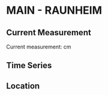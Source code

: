# MAIN - RAUNHEIM

## Current Measurement

Current measurement: <Value topic="rivers/pegel-online/MAIN/RAUNHEIM/measurementValue"/> cm

## Time Series

<TimeSeries topic="rivers/pegel-online/MAIN/RAUNHEIM/measurementValue" period="week" />

## Location

<WorldMap>
  <Marker lat="50.016157289540985" lon="8.448287072901216" labelTopic="rivers/pegel-online/MAIN/RAUNHEIM" />
</WorldMap>
